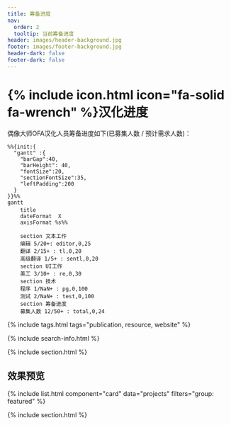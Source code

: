 ```yaml
---
title: 筹备进度
nav:
  order: 2
  tooltip: 当前筹备进度
header: images/header-background.jpg
footer: images/footer-background.jpg
header-dark: false
footer-dark: false
---
```


# {% include icon.html icon="fa-solid fa-wrench" %}汉化进度

偶像大师OFA汉化人员筹备进度如下(已募集人数 / 预计需求人数)：

```mermaid!
%%{init:{
  "gantt" :{
    "barGap":40,
    "barHeight": 40,
    "fontSize":20,
    "sectionFontSize":35,
    "leftPadding":200
  }
}}%%
gantt
    title 　
    dateFormat  X
    axisFormat %s%%

    section 文本工作
    编辑 5/20+: editor,0,25
    翻译 2/15+ : tl,0,20
    高级翻译 1/5+ : sentl,0,20
    section UI工作
    美工 3/10+ : re,0,30
    section 技术
    程序 1/NaN+ : pg,0,100
    测试 2/NaN+ : test,0,100
    section 筹备进度
    募集人数 12/50+ : total,0,24
```

{% include tags.html tags="publication, resource, website" %}

{% include search-info.html %}

{% include section.html %}

## 效果预览

{% include list.html component="card" data="projects" filters="group: featured" %}

{% include section.html %}